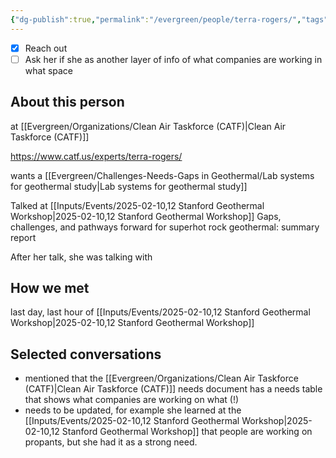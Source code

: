 ```yaml
---
{"dg-publish":true,"permalink":"/evergreen/people/terra-rogers/","tags":["people","geo_eco"]}
---
```



- [x] Reach out
- [ ] Ask her if she as another layer of info of what companies are working in what space
## About this person

at [[Evergreen/Organizations/Clean Air Taskforce (CATF)\|Clean Air Taskforce (CATF)]]

https://www.catf.us/experts/terra-rogers/

wants a [[Evergreen/Challenges-Needs-Gaps in Geothermal/Lab systems for geothermal study\|Lab systems for geothermal study]]


Talked at [[Inputs/Events/2025-02-10,12 Stanford Geothermal Workshop\|2025-02-10,12 Stanford Geothermal Workshop]]
Gaps, challenges, and pathways forward for superhot rock geothermal: summary report

After her talk, she was talking with
## How we met
last day, last hour of [[Inputs/Events/2025-02-10,12 Stanford Geothermal Workshop\|2025-02-10,12 Stanford Geothermal Workshop]]


## Selected conversations
- mentioned that the [[Evergreen/Organizations/Clean Air Taskforce (CATF)\|Clean Air Taskforce (CATF)]] needs document has a needs table that shows what companies are working on what (!)
- needs to be updated, for example she learned at the [[Inputs/Events/2025-02-10,12 Stanford Geothermal Workshop\|2025-02-10,12 Stanford Geothermal Workshop]] that people are working on propants, but she had it as a strong need.
